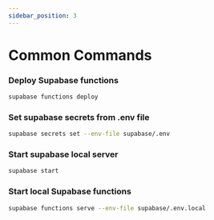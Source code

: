 ```yaml
---
sidebar_position: 3
---
```

# Common Commands

### Deploy Supabase functions

```bash
supabase functions deploy
```

### Set supabase secrets from .env file

```bash
supabase secrets set --env-file supabase/.env
```

### Start supabase local server

```bash
supabase start
```

### Start local Supabase functions

```bash
supabase functions serve --env-file supabase/.env.local
```
